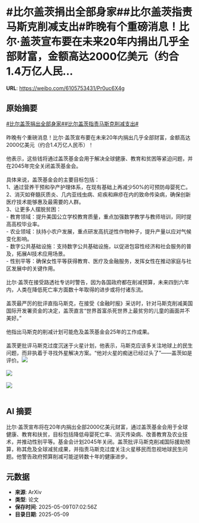 # #比尔盖茨捐出全部身家##比尔盖茨指责马斯克削减支出#昨晚有个重磅消息！比尔·盖茨宣布要在未来20年内捐出几乎全部财富，金额高达2000亿美元（约合1.4万亿人民...

**URL**: https://weibo.com/6105753431/Pr0uc6X4g

## 原始摘要

<a href="https://m.weibo.cn/search?containerid=231522type%3D1%26t%3D10%26q%3D%23%E6%AF%94%E5%B0%94%E7%9B%96%E8%8C%A8%E6%8D%90%E5%87%BA%E5%85%A8%E9%83%A8%E8%BA%AB%E5%AE%B6%23&amp;extparam=%23%E6%AF%94%E5%B0%94%E7%9B%96%E8%8C%A8%E6%8D%90%E5%87%BA%E5%85%A8%E9%83%A8%E8%BA%AB%E5%AE%B6%23" data-hide=""><span class="surl-text">#比尔盖茨捐出全部身家#</span></a><a href="https://m.weibo.cn/search?containerid=231522type%3D1%26t%3D10%26q%3D%23%E6%AF%94%E5%B0%94%E7%9B%96%E8%8C%A8%E6%8C%87%E8%B4%A3%E9%A9%AC%E6%96%AF%E5%85%8B%E5%89%8A%E5%87%8F%E6%94%AF%E5%87%BA%23&amp;extparam=%23%E6%AF%94%E5%B0%94%E7%9B%96%E8%8C%A8%E6%8C%87%E8%B4%A3%E9%A9%AC%E6%96%AF%E5%85%8B%E5%89%8A%E5%87%8F%E6%94%AF%E5%87%BA%23" data-hide=""><span class="surl-text">#比尔盖茨指责马斯克削减支出#</span></a><br><br>昨晚有个重磅消息！比尔·盖茨宣布要在未来20年内捐出几乎全部财富，金额高达2000亿美元（约合1.4万亿人民币）！<br><br>他表示，这些钱将通过盖茨基金会用于解决全球健康、教育和贫困等紧迫问题，并在2045年完全关闭盖茨基金会。<br><br>具体来说，盖茨基金会的主要目标包括：<br>1、通过营养干预和孕产护理体系，在现有基础上再减少50%的可预防母婴死亡。<br>2、消灭如脊髓灰质炎、几内亚线虫病、疟疾和麻疹在内的致命传染病，确保创新医疗技术能够惠及最需要的人群。<br>3、让更多人摆脱贫困：<br>- 教育领域：提升美国公立学校教育质量，重点加强数学教学与教师培训，同时提高高校毕业率。<br>- 农业领域：扶持小农户发展，重点研发高抗逆性作物种子，提升产量以应对气候变化影响。<br>- 数字公共基础设施：支持数字公共基础设施，以促进包容性经济和社会服务的普及，拓展AI技术应用场景。<br>- 性别平等：确保女性平等获得教育、医疗及金融服务，发挥女性在推动家庭与社区发展中的关键作用。<br><br>比尔·盖茨在接受路透社专访时警告，因为各国政府都在削减预算，未来四到六年内，人类在降低死亡率方面数十年取得的进步或将付诸东流。<br><br>盖茨最严厉的批评直指马斯克，在接受《金融时报》采访时，针对马斯克削减美国国际开发署资金的决定，盖茨直言“世界首富杀死世界上最贫穷的儿童的画面并不美好。”<br><br>他指出马斯克的削减计划可能危及盖茨基金会25年的工作成果。<br><br>盖茨更批评马斯克过度沉迷于火星计划，他表示，马斯克应该多关注地球上的民生问题，而非执着于寻找外星解决方案。“他对火星的痴迷已经过头了”——盖茨如是评价。<img style="" src="https://tvax4.sinaimg.cn/large/006Fd7o3gy1i194fqk1qpj30pk1h6b29.jpg" referrerpolicy="no-referrer"><br><br><img style="" src="https://tvax1.sinaimg.cn/large/006Fd7o3gy1i194fqbmewj30ku0kuq8r.jpg" referrerpolicy="no-referrer"><br><br><img style="" src="https://tvax2.sinaimg.cn/large/006Fd7o3gy1i194fvnll8j30xc0faws3.jpg" referrerpolicy="no-referrer"><br><br>

## AI 摘要

比尔·盖茨宣布将在20年内捐出全部2000亿美元财富，通过盖茨基金会用于全球健康、教育和扶贫，目标包括降低母婴死亡率、消灭传染病、改善教育及农业技术，并推动性别平等。基金会计划2045年关闭。盖茨批评马斯克削减国际援助预算，称其危及全球减贫成果，并指责马斯克过度关注火星移民而忽视地球民生问题。他警告政府预算削减可能逆转数十年的健康进步。

## 元数据

- **来源**: ArXiv
- **类型**: 论文
- **保存时间**: 2025-05-09T07:02:56Z
- **目录日期**: 2025-05-09
